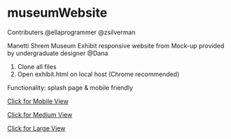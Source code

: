 # museumWebsite

Contributers @ellaprogrammer @zsilverman

Manetti Shrem Museum Exhibit responsive website from Mock-up provided by undergraduate designer @Dana

1. Clone all files
2. Open exhibit.html on local host (Chrome recommended)

Functionality: splash page & mobile friendly

 [Click for Mobile View](https://github.com/ellaprogrammer/museumWebsite/blob/master/A1%20-%20WT%20mobile%20(above%20the%20fold).pdf)
 
 [Click for Medium View](https://github.com/ellaprogrammer/museumWebsite/blob/master/A1%20-%20WT%20750px.pdf)

[Click for Large View](https://github.com/ellaprogrammer/museumWebsite/blob/master/A1%20-%20WT%20full%20webpage.pdf)
